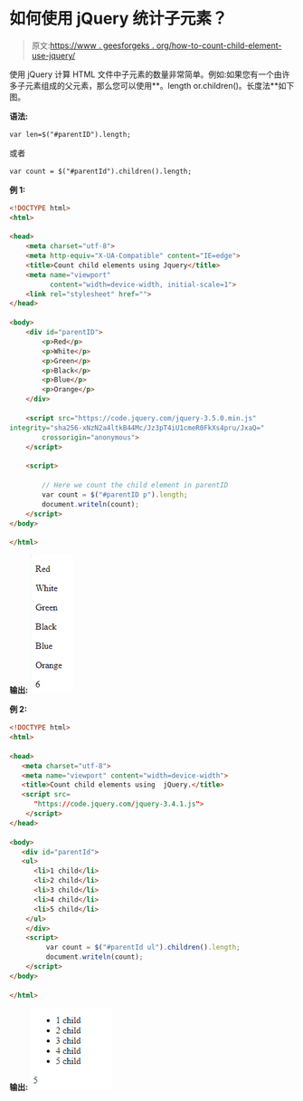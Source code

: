 # 如何使用 jQuery 统计子元素？

> 原文:[https://www . geesforgeks . org/how-to-count-child-element-use-jquery/](https://www.geeksforgeeks.org/how-to-count-child-element-using-jquery/)

使用 jQuery 计算 HTML 文件中子元素的数量非常简单。例如:如果您有一个由许多子元素组成的父元素，那么您可以使用**。length or.children()。长度法**如下图。

**语法:**

```html
var len=$("#parentID").length;

```

或者

```html
var count = $("#parentId").children().length;
```

**例 1:**

```html
<!DOCTYPE html>
<html>

<head>
    <meta charset="utf-8">
    <meta http-equiv="X-UA-Compatible" content="IE=edge">
    <title>Count child elements using Jquery</title>
    <meta name="viewport" 
          content="width=device-width, initial-scale=1">
    <link rel="stylesheet" href="">
</head>

<body>
    <div id="parentID">
        <p>Red</p>
        <p>White</p>
        <p>Green</p>
        <p>Black</p>
        <p>Blue</p>
        <p>Orange</p>
    </div>

    <script src="https://code.jquery.com/jquery-3.5.0.min.js"
integrity="sha256-xNzN2a4ltkB44Mc/Jz3pT4iU1cmeR0FkXs4pru/JxaQ=" 
        crossorigin="anonymous">
    </script>

    <script>

        // Here we count the child element in parentID
        var count = $("#parentID p").length;
        document.writeln(count);
    </script>
</body>

</html>
```

**输出:**
![](img/426f8ca26d68b30e7c6a0b79691d5429.png)

**例 2:**

```html
<!DOCTYPE html>
<html>

<head>
   <meta charset="utf-8">
   <meta name="viewport" content="width=device-width">
   <title>Count child elements using  jQuery.</title>
   <script src=
      "https://code.jquery.com/jquery-3.4.1.js">
    </script>
</head>

<body>
   <div id="parentId">
   <ul>
      <li>1 child</li>
      <li>2 child</li>
      <li>3 child</li>
      <li>4 child</li>
      <li>5 child</li>
    </ul>
    </div>
    <script>
         var count = $("#parentId ul").children().length;
         document.writeln(count);
    </script>
</body>

</html>
```

**输出:**
![](img/12362290bda05aaa40c6072747cd2750.png)